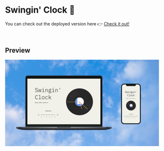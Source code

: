 # Swingin' Clock 🕺

You can check out the deployed version here 👉 [Check it out!](https://h4ruty.github.io/Swingin-Clock/)

<br>

## Preview

![mocup](public/mocup.png) 
